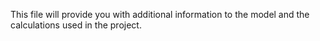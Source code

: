 This file will provide you with additional information to the model and the calculations used in the project. 